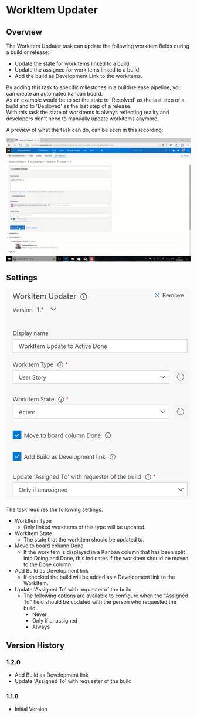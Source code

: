 ﻿# WorkItem Updater

## Overview
The WorkItem Updater task can update the following workitem fields during a build or release:
- Update the state for workitems linked to a build.  
- Update the assignee for workitems linked to a build.  
- Add the build as Development Link to the workitems.
  
By adding this task to specific milestones in a build/release pipeline, you can create an automated kanban board.  
As an example would be to set the state to 'Resolved' as the last step of a build and to 'Deployed' as the last step of a release.  
With this task the state of workitems is always reflecting reality and developers don't need to manually update workitems anymore.  
  
A preview of what the task can do, can be seen in this recording:  
  
![AutoKanban](img/AutoKanban.gif)  
  
## Settings
![settings](img/Settings.png)  
  
The task requires the following settings:
- WorkItem Type
  - Only linked workitems of this type will be updated.
- WorkItem State
  - The state that the workitem should be updated to.
- Move to board column Done
  - If the workitem is displayed in a Kanban column that has been split into Doing and Done, this indicates if the workitem should be moved to the Done column.
- Add Build as Development link
  - If checked the build will be added as a Development link to the WorkItem.
- Update 'Assigned To' with requester of the build
  - The following options are available to configure when the "Assigned To" field should be updated with the person who requested the build.
    - Never
    - Only if unassigned
    - Always
  
## Version History
### 1.2.0
- Add Build as Development link
- Update 'Assigned To' with requester of the build
### 1.1.8
- Initial Version